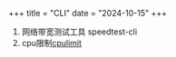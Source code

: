 +++
title = "CLI"
date = "2024-10-15"
+++

1. 网络带宽测试工具 speedtest-cli
2. cpu限制[cpulimit](https://github.com/opsengine/cpulimit)

